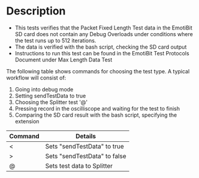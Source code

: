 # Description
- This tests verifies that the Packet Fixed Length Test data in the EmotiBit SD card does not contain any Debug Overloads under conditions where the test runs up to 512 iterations.
- The data is verified with the bash script, checking the SD card output
- Instructions to run this test can be found in the EmotiBit Test Protocols Document under Max Length Data Test

The following table shows commands for choosing the test type. A typical workflow will consist of:
1. Going into debug mode
2. Setting sendTestData to true
3. Choosing the Splitter test '@'
4. Pressing record in the oscilliscope and waiting for the test to finish
5. Comparing the SD card result with the bash script, specifying the extension

| Command | Details |
|--------|--------|
| < | Sets "sendTestData" to true|
| > | Sets "sendTestData" to false|
| @ | Sets test data to Splitter| 